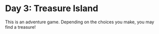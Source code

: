# Day 3: Treasure Island
This is an adventure game. Depending on the choices you make, you may find a treasure!
